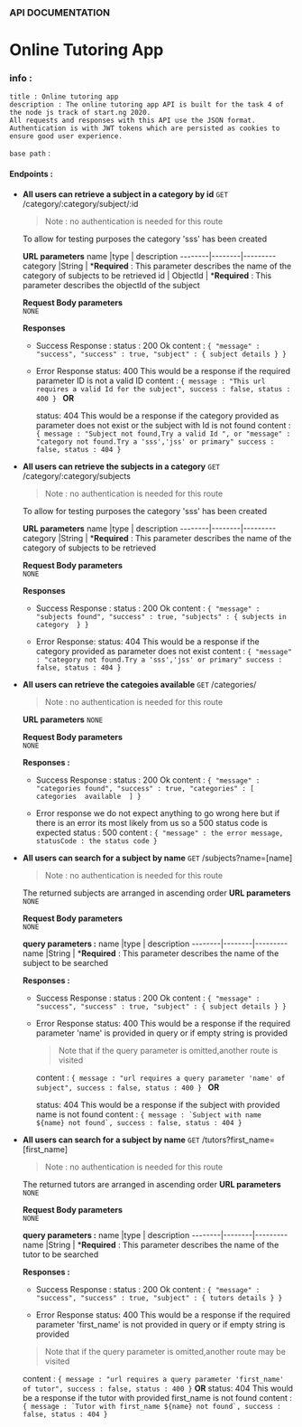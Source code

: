 ### API DOCUMENTATION

# Online Tutoring App

### info : 
    title : Online tutoring app
    description : The online tutoring app API is built for the task 4 of the node js track of start.ng 2020.
    All requests and responses with this API use the JSON format.
    Authentication is with JWT tokens which are persisted as cookies to ensure good user experience. 
    
`base path`  : 
#### Endpoints :
* **All users can retrieve a subject in a category by id**
    `GET` /category/:category/subject/:id
    > Note : no authentication is needed for this route
    
    To allow for testing purposes the category 'sss' has been created 

    **URL parameters**
    name |type   | description
    --------|--------|---------
    category |String | ***Required** : This parameter  describes the name of the category of subjects to be retrieved
    id | ObjectId | ***Required** : This parameter describes the objectId of the subject 

    **Request Body parameters**  
    `NONE`
    
    **Responses**
    * Success Response :
    status : 200 Ok
    content : 
            ```{
                "message" : "success",
                "success" : true,
                "subject" : {
                    subject details
                }
            }
            ```
            
    * Error Response
    status: 400 
    This would be a response if the required parameter ID is not a valid ID 
    content : 
            ```{
               message : "This url requires a valid Id for the subject",
                success : false,
                status : 400
            }
            ```
             **OR**
            
        status: 404
    This would be a response if the category provided as parameter does not exist or the subject with Id is not found
    content : 
            ```{
               message : "Subject not found,Try a valid Id ",
               or "message" : "category not found.Try a 'sss','jss' or primary"
                success : false,
                status : 404
            }
            ```
* **All users can retrieve the subjects in a category**
    `GET` /category/:category/subjects
    > Note : no authentication is needed for this route
    
    To allow for testing purposes the category 'sss' has been created 
            
    **URL parameters**
    name |type   | description
    --------|--------|---------
    category |String | ***Required** : This parameter  describes the name of the category of subjects to be retrieved
    
    **Request Body parameters**  
    `NONE`
    
    **Responses**
    * Success Response :
    status : 200 Ok
    content : 
            ```{
                "message" : "subjects found",
                "success" : true,
                "subjects" : {
                    subjects in category 
                }
            }
            ```
            
    * Error Response: 
    status: 404
    This would be a response if the category provided as parameter does not exist 
    content : 
            ```{
                "message" : "category not found.Try a 'sss','jss' or primary"
                success : false,
                status : 404
            }
            ```
    
* **All users can retrieve the categoies available**
    `GET` /categories/
    > Note : no authentication is needed for this route
    
    **URL parameters**
    `NONE`
    
    **Request Body parameters**  
    `NONE`
    
    **Responses :**
    * Success Response :
    status : 200 Ok
    content : 
            ```{
                "message" : "categories found",
                "success" : true,
                "categories" : [
                    categories  available 
                ]
            }
            ```
            
    * Error response
    we do not expect anything to go wrong here but if there is an error its most likely from us so a 500 status code is expected
    status : 500
    content : 
            ```{
                "message" : the error message,
                statusCode : the status code
            }
            ```
            
* **All users can search for a subject by name**
    `GET` /subjects?name=[name]
    > Note : no authentication is needed for this route
    
    The returned subjects are arranged in ascending order
    **URL parameters**
    `NONE`
    
    **Request Body parameters**  
    `NONE`
    
    **query parameters :**
    name |type   | description
    --------|--------|---------
    name |String | ***Required** : This parameter  describes the name of the subject to be searched
  
     **Responses :**
    * Success Response :
    status : 200 Ok
    content : 
            ```{
                "message" : "success",
                "success" : true,
                "subject" : {
                    subject details
                }
            }
            ```
  * Error Response
    status: 400 
    This would be a response if the required parameter 'name' is provided in query or if empty string is provided
    > Note that if the query parameter is omitted,another route is visited
    
    content : 
            ```{
               message : "url requires a query parameter 'name' of subject",
                success : false,
                status : 400
            }
            ```
             **OR**
             
    status: 404
    This would be a response if the subject with provided name is not found
    content : 
            ```{
               message : `Subject with name ${name} not found`,
                    success : false,
                    status : 404
            }
            ```
            
* **All users can search for a subject by name**
    `GET` /tutors?first_name=[first_name]
    > Note : no authentication is needed for this route
    
    The returned tutors are arranged in ascending order
    **URL parameters**
    `NONE`
    
    **Request Body parameters**  
    `NONE`
    
     **query parameters :**
    name |type   | description
    --------|--------|---------
    name |String | ***Required** : This parameter  describes the name of the tutor to be searched
  
     **Responses :**
    * Success Response :
    status : 200 Ok
     content : 
            ```{
                "message" : "success",
                "success" : true,
                "subject" : {
                    tutors details
                }
            }
            ```
            
    * Error Response
        status: 400 
    This would be a response if the required parameter 'first_name' is not provided in query or if empty string is provided
    > Note that if the query parameter is omitted,another route may be visited
    
    content : 
            ```{
               message : "url requires a query parameter 'first_name' of tutor",
                success : false,
                status : 400
            }```
                        **OR**
    status: 404
    This would be a response if the tutor with provided first_name is not found
    content : 
            ```{
               message : `Tutor with first_name ${name} not found`,
                    success : false,
                    status : 404
            }
            ```
            
            